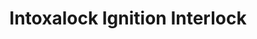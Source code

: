---
title: "Intoxalock Ignition Interlock"
url: /mesa/intoxalock-ignition-interlock/
shop: car parts
---